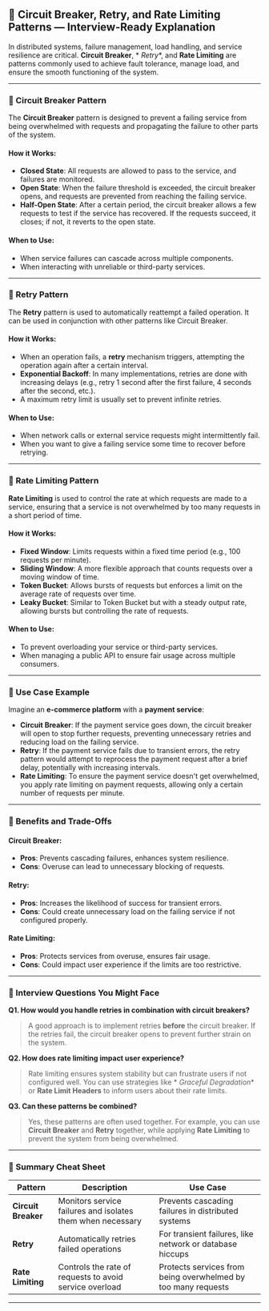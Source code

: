 ## 🚨 Circuit Breaker, Retry, and Rate Limiting Patterns — Interview-Ready Explanation

In distributed systems, failure management, load handling, and service resilience are critical. **Circuit Breaker**, *
*Retry**, and **Rate Limiting** are patterns commonly used to achieve fault tolerance, manage load, and ensure the
smooth functioning of the system.

---

### 🔹 Circuit Breaker Pattern

The **Circuit Breaker** pattern is designed to prevent a failing service from being overwhelmed with requests and
propagating the failure to other parts of the system.

#### How it Works:

- **Closed State**: All requests are allowed to pass to the service, and failures are monitored.
- **Open State**: When the failure threshold is exceeded, the circuit breaker opens, and requests are prevented from
  reaching the failing service.
- **Half-Open State**: After a certain period, the circuit breaker allows a few requests to test if the service has
  recovered. If the requests succeed, it closes; if not, it reverts to the open state.

#### When to Use:

- When service failures can cascade across multiple components.
- When interacting with unreliable or third-party services.

---

### 🔹 Retry Pattern

The **Retry** pattern is used to automatically reattempt a failed operation. It can be used in conjunction with other
patterns like Circuit Breaker.

#### How it Works:

- When an operation fails, a **retry** mechanism triggers, attempting the operation again after a certain interval.
- **Exponential Backoff**: In many implementations, retries are done with increasing delays (e.g., retry 1 second after
  the first failure, 4 seconds after the second, etc.).
- A maximum retry limit is usually set to prevent infinite retries.

#### When to Use:

- When network calls or external service requests might intermittently fail.
- When you want to give a failing service some time to recover before retrying.

---

### 🔹 Rate Limiting Pattern

**Rate Limiting** is used to control the rate at which requests are made to a service, ensuring that a service is not
overwhelmed by too many requests in a short period of time.

#### How it Works:

- **Fixed Window**: Limits requests within a fixed time period (e.g., 100 requests per minute).
- **Sliding Window**: A more flexible approach that counts requests over a moving window of time.
- **Token Bucket**: Allows bursts of requests but enforces a limit on the average rate of requests over time.
- **Leaky Bucket**: Similar to Token Bucket but with a steady output rate, allowing bursts but controlling the rate of
  requests.

#### When to Use:

- To prevent overloading your service or third-party services.
- When managing a public API to ensure fair usage across multiple consumers.

---

### 🔹 Use Case Example

Imagine an **e-commerce platform** with a **payment service**:

- **Circuit Breaker**: If the payment service goes down, the circuit breaker will open to stop further requests,
  preventing unnecessary retries and reducing load on the failing service.
- **Retry**: If the payment service fails due to transient errors, the retry pattern would attempt to reprocess the
  payment request after a brief delay, potentially with increasing intervals.
- **Rate Limiting**: To ensure the payment service doesn't get overwhelmed, you apply rate limiting on payment requests,
  allowing only a certain number of requests per minute.

---

### 🔹 Benefits and Trade-Offs

#### Circuit Breaker:

- **Pros**: Prevents cascading failures, enhances system resilience.
- **Cons**: Overuse can lead to unnecessary blocking of requests.

#### Retry:

- **Pros**: Increases the likelihood of success for transient errors.
- **Cons**: Could create unnecessary load on the failing service if not configured properly.

#### Rate Limiting:

- **Pros**: Protects services from overuse, ensures fair usage.
- **Cons**: Could impact user experience if the limits are too restrictive.

---

### 🔹 Interview Questions You Might Face

**Q1. How would you handle retries in combination with circuit breakers?**
> A good approach is to implement retries **before** the circuit breaker. If the retries fail, the circuit breaker opens
> to prevent further strain on the system.

**Q2. How does rate limiting impact user experience?**
> Rate limiting ensures system stability but can frustrate users if not configured well. You can use strategies like *
*Graceful Degradation** or **Rate Limit Headers** to inform users about their rate limits.

**Q3. Can these patterns be combined?**
> Yes, these patterns are often used together. For example, you can use **Circuit Breaker** and **Retry** together,
> while applying **Rate Limiting** to prevent the system from being overwhelmed.

---

### 🧠 Summary Cheat Sheet

| Pattern             | Description                                                | Use Case                                                      |
|---------------------|------------------------------------------------------------|---------------------------------------------------------------|
| **Circuit Breaker** | Monitors service failures and isolates them when necessary | Prevents cascading failures in distributed systems            |
| **Retry**           | Automatically retries failed operations                    | For transient failures, like network or database hiccups      |
| **Rate Limiting**   | Controls the rate of requests to avoid service overload    | Protects services from being overwhelmed by too many requests |

---